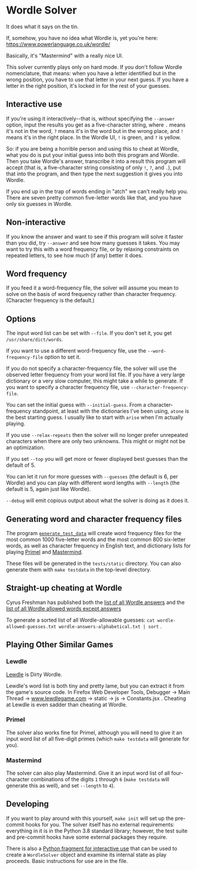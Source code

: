 # Wordle Solver

It does what it says on the tin.

If, somehow, you have no idea what Wordle is, yet you're here:
https://www.powerlanguage.co.uk/wordle/

Basically, it's "Mastermind" with a really nice UI.

This solver currently plays only on hard mode.  If you don't follow
Wordle nomenclature, that means: when you have a letter identified but
in the wrong position, you have to use that letter in your next guess.
If you have a letter in the right position, it's locked in for the rest
of your guesses.

## Interactive use

If you're using it interactively--that is, without specifying the
`--answer` option, input the results you get as a five-character string,
where `.` means it's not in the word, `?` means it's in the word but in
the wrong place, and `!` means it's in the right place.  In the Wordle
UI, `!` is green, and `?` is yellow.

So: if you are being a horrible person and using this to cheat at
Wordle, what you do is put your initial guess into both this program and
Wordle.  Then you take Wordle's answer, transcribe it into a result this
program will accept (that is, a five-character string consisting of only
`!`, `?`, and `.`), put that into the program, and then type the next
suggestion it gives you into Wordle.

If you end up in the trap of words ending in "atch" we can't really help
you.  There are seven pretty common five-letter words like that, and you
have only six guesses in Wordle.

## Non-interactive

If you know the answer and want to see if this program will solve it
faster than you did, try `--answer` and see how many guesses it takes.
You may want to try this with a word frequency file, or by relaxing
constraints on repeated letters, to see how much (if any) better it
does.

## Word frequency

If you feed it a word-frequency file, the solver will assume you mean to
solve on the basis of word frequency rather than character frequency.
(Character frequency is the default.)

## Options

The input word list can be set with `--file`.  If you don't set it, you
get `/usr/share/dict/words`.

If you want to use a different word-frequency file, use
the `--word-frequency-file` option to set it.

If you do not specify a character-frequency file, the solver will use
the observed letter frequency from your word list file.  If you have a
very large dictionary or a very slow computer, this might take a while
to generate.  If you want to specify a character frequency file, use
`--character-frequency-file`.

You can set the initial guess with `--initial-guess`.  From a
character-frequency standpoint, at least with the dictionaries I've been
using, `atone` is the best starting guess.  I usually like to start with
`arise` when I'm actually playing.

If you use `--relax-repeats` then the solver will no longer prefer
unrepeated characters when there are only two unknowns.  This might or
might not be an optimization.

If you set `--top` you will get more or fewer displayed best guesses
than the default of 5.

You can let it run for more guesses with `--guesses` (the default is 6,
per Wordle) and you can play with different word lengths with `--length`
(the default is 5, again just like Wordle).

`--debug` will emit copious output about what the solver is doing as it
does it.

## Generating word and character frequency files

The program [`generate_test_data`](scripts/generate_test_data) will
create word frequency files for the most common 1000 five-letter words
and the most common 800 six-letter words, as well as character frequency
in English text, and dictionary lists for playing
[Primel](https://converged.yt/primel/) and
[Mastermind](https://en.wikipedia.org/wiki/Mastermind_(board_game)).

These files will be generated in the `tests/static` directory.  You can
also generate them with `make testdata` in the top-level directory.

## Straight-up cheating at Wordle

Cyrus Freshman has published both the
[list of all Wordle answers](https://gist.github.com/cfreshman/a03ef2cba789d8cf00c08f767e0fad7b)
and the
[list of all Wordle allowed words except answers](https://gist.github.com/cfreshman/cdcdf777450c5b5301e439061d29694c)

To generate a sorted list of all Wordle-allowable guesses:
`cat wordle-allowed-guesses.txt wordle-answers-alphabetical.txt | sort`
.

## Playing Other Similar Games

### Lewdle

[Lewdle](https://www.lewdlegame.com/) is Dirty Wordle.

Lewdle's word list is both tiny and pretty lame, but you can extract it
from the game's source code.  In Firefox Web Developer Tools, Debugger
-> Main Thread -> www.lewdlegame.com -> static -> js -> Constants.jsx .
Cheating at Lewdle is even sadder than cheating at Wordle.

### Primel

The solver also works fine for Primel, although you will need to give it
an input word list of all five-digit primes (which `make testdata` will
generate for you).

### Mastermind

The solver can also play Mastermind.  Give it an input word list of all
four-character combinations of the digits `1` through `6` (`make testdata`
will generate this as well), and set `--length` to `4`).

## Developing

If you want to play around with this yourself, ``make init`` will set up
the pre-commit hooks for you.  The solver itself has no external
requirements: everything in it is in the Python 3.8 standard library;
however, the test suite and pre-commit hooks have some external packages
they require.

There is also a
[Python fragment for interactive use](scripts/interactive.py) that can
be used to create a `WordleSolver` object and examine its internal state
as play proceeds.  Basic instructions for use are in the file.
